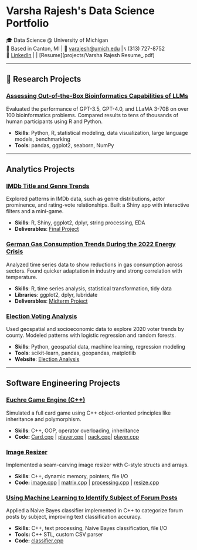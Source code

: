 # Varsha Rajesh's Data Science Portfolio

🎓 Data Science @ University of Michigan  
📍 Based in Canton, MI | 📧 varajesh@umich.edu | 📞 (313) 727-8752  
🔗 [LinkedIn](https://www.linkedin.com/in/varsha-rajesh08) |  | [Resume](projects/Varsha Rajesh Resume_.pdf)

---

## 🔬 Research Projects

### [Assessing Out-of-the-Box Bioinformatics Capabilities of LLMs](projects/bioinformatics-llms/)
Evaluated the performance of GPT-3.5, GPT-4.0, and LLaMA 3-70B on over 100 bioinformatics problems. Compared results to tens of thousands of human participants using R and Python.

- **Skills**: Python, R, statistical modeling, data visualization, large language models, benchmarking  
- **Tools**: pandas, ggplot2, seaborn, NumPy

---

## Analytics Projects

### [IMDb Title and Genre Trends](projects/imdb-analysis/)
Explored patterns in IMDb data, such as genre distributions, actor prominence, and rating-vote relationships. Built a Shiny app with interactive filters and a mini-game.

- **Skills**: R, Shiny, ggplot2, dplyr, string processing, EDA  
- **Deliverables**: [Final Project](projects/imdb-analysis/imdb.pdf) 

### [German Gas Consumption Trends During the 2022 Energy Crisis](projects/german-gas/)
Analyzed time series data to show reductions in gas consumption across sectors. Found quicker adaptation in industry and strong correlation with temperature.

- **Skills**: R, time series analysis, statistical transformation, tidy data  
- **Libraries**: ggplot2, dplyr, lubridate
- **Deliverables**: [Midterm Project](projects/german-gas/gas.pdf) 

### [Election Voting Analysis](https://carteradamski.github.io/Election-Voting-Analysis/)
Used geospatial and socioeconomic data to explore 2020 voter trends by county. Modeled patterns with logistic regression and random forests.

- **Skills**: Python, geospatial data, machine learning, regression modeling  
- **Tools**: scikit-learn, pandas, geopandas, matplotlib
- **Website**: [Election Analysis](https://carteradamski.github.io/Election-Voting-Analysis/)

---

## Software Engineering Projects

### [Euchre Game Engine (C++)](projects/euchre/)
Simulated a full card game using C++ object-oriented principles like inheritance and polymorphism.

- **Skills**: C++, OOP, operator overloading, inheritance  
- **Code:** [Card.cpp](projects/euchre/card.cpp) | [player.cpp](projects/euchre/player.cpp) | [pack.cpp](projects/euchre/pack.cpp)| [player.cpp](projects/euchre/player.cpp)

### [Image Resizer](projects/image-resizer/)
Implemented a seam-carving image resizer with C-style structs and arrays.

- **Skills**: C++, dynamic memory, pointers, file I/O  
- **Code:** [image.cpp](projects/image-resizer/image.cpp) | [matrix.cpp](projects/image-resizer/matrix.cpp) | [processing.cpp](projects/image-resizer/processing.cpp) | [resize.cpp](projects/image-resizer/resize.cpp) 

### [Using Machine Learning to Identify Subject of Forum Posts](projects/forum-post-subject/)
Applied a Naive Bayes classifier implemented in C++ to categorize forum posts by subject, improving text classification accuracy.

- **Skills:** C++, text processing, Naive Bayes classification, file I/O  
- **Tools:** C++ STL, custom CSV parser
- **Code:** [classifier.cpp](projects/forum-post-subject/classifier.cpp)

